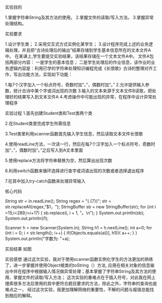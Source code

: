 实验目的

1.掌握字符串String及其方法的使用。 2.掌握文件的读取/写入方法。 3.掌握异常处理结构。

实验要求

1.设计学生类；
2.采用交互式方式实例化某学生；
3.设计程序完成上述的业务逻辑处理，并且把“古诗处理后的输出”结果存储到学生基本信息所在的文本文件A中。 
在某课上,学生要提交实验结果，该结果存储在一个文本文件A中。 文件A包括两部分内容： 一是学生的基本信息； 
二是学生处理后的作业信息，该作业的业务逻辑内容是：利用已学的字符串处理知识编程完成《长恨歌》古诗的整理对齐工作，写出功能方法，实现如下功能：

1.每7个汉字加入一个标点符号，奇数时加“，”，偶数时加“。” 
2.允许提供输入参数，统计古诗中某个字或词出现的次数
3.输入的文本来源于文本文件B读取，把处理好的结果写入到文本文件A 
4.考虑操作中可能出现的异常，在程序中设计异常处理程序

实验过程
1.首先创建Student类和Test类两个类

2.在Student类里完成学生所需信息

3.Test类里利用scanner函数首先输入学生信息，然后读取文本文件长恨歌

4.使用readLine方法，一次读一行，然后在每7个汉字加入一个标点符号，奇数时加“，”，偶数时加“。”之后写入到A文本里面

5.使用replace方法将字符串替换为空，然后算出出现次数

6.利用switch函数来循环选择进行查字或词语出现的次数或者选择退出程序

7.在其中加入try-catch函数来处理异常输入

核心代码

String str = in.readLine();
String regex = "(.{7})";
str = str.replaceAll(regex,"$1，");
StringBuffer sb = new StringBuffer(str);
for (int i =15;i<289;i=i+17) {
    sb.replace(i, i + 1, "。\n");
}
System.out.println(sb);
System.out.println(i1);

Scanner h = new Scanner(System.in);
String h1 = h.nextLine();
int a=0;
for (int i = 0; i < str.length(); i++) {
    if(Objects.equals(ai[i], h1)){
        a++;
    }
}
System.out.println("字数为: "+a);

实验结果
如图

实验感想
通过这次实验，我对于使用scanner函数实例化学生的方法更加的熟练了，进一步掌握并使用Object根类的toString（）方法,
应用在相关对象的信息输出中并在程序中根据输入情况做异常处理；基本掌握了字符串String及其方法的使用、掌握文件的读取/写入方法；
这次实验的重难点在于插入符号，对此我在网上搜索很多方法后使用的其中更符合题目要求的方法，除此之外，字符串的查询也是难点之一，
经过这次实验，我更加理解网络的重要性，不解的问题与报错总能找到相应的解释。
